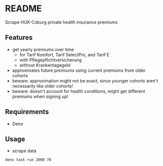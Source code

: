# README

Scrape HUK-Coburg private health insurance premiums



## Features

- get yearly premiums over time
  - for Tarif Komfort, Tarif SelectPro, and Tarif E
  - with Pflegepflichtversicherung
  - without Krankentagegeld
- approximates future premiums using current premiums from older cohorts
- beware: approximation might not be exact, since younger cohorts aren't necessarily like older cohorts!
- beware: doesn't account for health conditions, might get different premiums when signing up!



## Requirements

- Deno



## Usage

- scrape data

```sh
deno task run 2000 70
```
